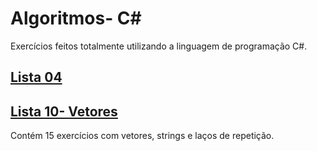 # Algoritmos- C#
Exercícios feitos totalmente utilizando a linguagem de programação C#.

## [Lista 04](https://github.com/babimingatos/CSharp_Exercicios/tree/main/Lista%2004)
<html>                
 
</html>

## [Lista 10- Vetores](https://github.com/babimingatos/CSharp_Exercicios/tree/main/Lista%2010)
<html>                
  Contém 15 exercícios com vetores, strings e laços de repetição.
</html>
